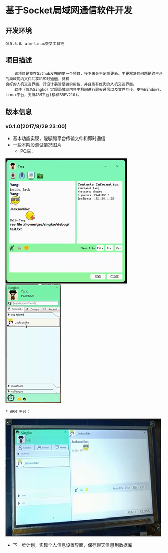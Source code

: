 # 基于Socket局域网通信软件开发
## 开发环境
	Qt5.5.0、arm-linux交叉工具链
## 项目描述
	    该项目是我在Github发布的第一个项目，接下来会不定期更新。主要解决的问题是跨平台的局域网内文件共享和即时通信，具有
	良好的人机交互界面，其设计宗旨是强实用性，并且能有优秀的人机交互界面。
	    软件（取名Singko）实现局域网内各主机间进行聊天通信以及文件互传，支持Windows、 Linux平台，支持ARM平台(移植S5PV210)。 
## 版本信息
### v0.1.0(2017/8/29 23:00)
* 基本功能实现，能够跨平台传输文件和即时通信
* 一些本阶段测试情况图片
	* PC端：	
	
![图片不存在](https://github.com/Jacksonlike/Singko/raw/master/testpic/Windows.PNG)  
![图片不存在](https://github.com/Jacksonlike/Singko/raw/master/testpic/Linux.PNG)

	* ARM 平台：	

![图片不存在](https://github.com/Jacksonlike/Singko/raw/master/testpic/ARM.PNG)
* 下一步计划，实现个人信息设置界面，保存聊天信息到数据库
